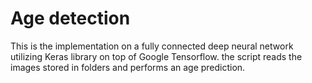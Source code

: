 # Age detection
This is the implementation on a fully connected deep neural network 
utilizing Keras library on top of Google Tensorflow.
the script reads the images stored in folders and performs an age prediction.

